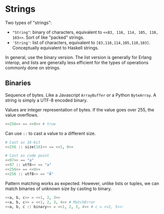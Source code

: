 # Strings

Two types of "strings":

* `"String"`: binary of characters, equivalent to `<<83, 116, 114, 105, 110, 103>>`. Sort of like "packed" strings.
* `'String'`: list of characters, equivalent to `[83,116,114,105,110,103]`. Conceptually equivalent to Haskell strings.

In general, use the binary version. The list version is generally for Erlang interop, and lists are generally less efficient for the types of operations commonly done on strings.

## Binaries

Sequence of bytes. Like a Javascript `ArrayBuffer` or a Python `ByteArray`. A string is simply a UTF-8 encoded binary.

Values are integer representation of bytes. If the value goes over 255, the value overflows.

```elixir
<<256>> == <<0>> # true
```

Can use `::` to cast a value to a different size.

```elixir
# Cast as 16-bit
<<256 :: size(16)>> == <<1, 0>>

# Cast as code point
<<97>> == "a"
<<97 :: utf8>> == "a"
<<256>> == <<0>>
<<256 :: utf8>> == "Ā"
```

Pattern matching works as expected. However, unlike lists or tuples, we can match binaries of unknown size by casting to binary.

```elixir
<<a, b, c>> = <<1, 2, 3>>
<<a, b, c>> = <<1, 2, 3, 4>> # MatchError
<<a, b, c :: binary>> = <<1, 2, 3, 4>> # c = <<2, 3>>:
```
